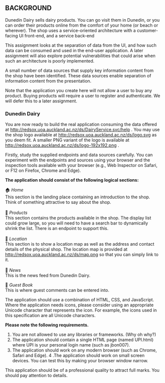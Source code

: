 ## BACKGROUND ##
Dunedin Dairy sells dairy products. You can go visit them in Dunedin, or you can order their products online from the comfort of your home (or beach or wherever). The shop uses a service-oriented architecture with a customer-facing UI front-end, and a service back-end

This assignment looks at the separation of data from the UI, and how such data can be consumed and used in the end-user application. A later assignment will also explore potential vulnerabilities that could arise when such an architecture is poorly implemented.

A small number of data sources that supply key information content from the shop have been identified. These data sources enable separation of information content from the presentation.

Note that the application you create here will not allow a user to buy any product. Buying products will require a user to register and authenticate. We will defer this to a later assignment.

### Dunedin Dairy ###

You are now ready to build the real application consuming the data offered at http://redsox.uoa.auckland.ac.nz/ds/DairyService.svc/help . 
You may use the shop logo available at http://redsox.uoa.auckland.ac.nz/ds/logo.svg as you deem fit. 
A smaller PNG variant of the logo is available at http://redsox.uoa.auckland.ac.nz/ds/logo-192x192.png .

Firstly, study the supplied endpoints and data sources carefully. 
You can experiment with the endpoints and sources using your browser and the inspection tools available with your browser 
(e.g., Web Inspector on Safari, or F12 on Firefox, Chrome and Edge).

**The application should consist of the following logical sections:**

🏠 *Home* \
This section is the landing place containing an introduction to the shop. Think of something attractive to say about the shop.
\
\
🛒 *Products* \
This section contains the products available in the shop. The display list could grow large, so you will need to have a search bar to dynamically shrink the list. There is an endpoint to support this.
\
\
📌 *Location* \
This section is to show a location map as well as the address and contact details of the physical shop. The location map is provided at http://redsox.uoa.auckland.ac.nz/ds/map.png so that you can simply link to it.
\
\
📰 *News* \
This is the news feed from Dunedin Dairy.

📖 *Guest Book* \
This is where guest comments can be entered into.

The application should use a combination of HTML, CSS, and JavaScript. Where the application needs icons, please consider using an appropriate Unicode character 
that represents the icon. For example, the icons used in this specification are all Unicode characters.

**Please note the following requirements.**

1. You are not allowed to use any libraries or frameworks. (Why oh why?)
2. The application should contain a single HTML page (named UPI.html) where UPI is your personal login name (such as jbon007).
3. The application should work on any modern browser (such as Chrome, Safari and Edge).
4 .The application should work on small screen devices. You can test this by making your browser window narrow.

This application should be of a professional quality to attract full marks. You should pay attention to details.
